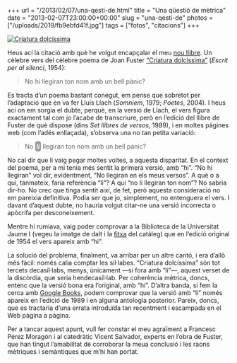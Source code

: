 +++
url = "/2013/02/07/una-qesti-de.html"
title = "Una qüestió de mètrica"
date = "2013-02-07T23:00:00+00:00"
slug = "una-qesti-de"
photos = ["/uploads/2019/fb9ebfd41f.jpg"]
tags = ["fotos", "citacions"]
+++

<a href="http://www.flickr.com/photos/carlesbellver/8452185785/" title="Criatura dolcíssima by Carles Bellver, on Flickr"><img src="/uploads/2019/fb9ebfd41f.jpg" alt="Criatura dolcíssima" /></a>

Heus ací la citació amb què he volgut encapçalar el meu [nou llibre](https://carlesbellver.net/llibres/lanitmildos). Un cèlebre vers del cèlebre poema de Joan Fuster [“Criatura dolcíssima”](http://lletra.uoc.edu/especials/folch/fuster.htm) (*Escrit per al silenci*, 1954):

> No hi llegiran ton nom amb un bell pànic?

Es tracta d’un poema bastant conegut, em pense que sobretot per l’adaptació que en va fer Lluís Llach (*Somniem*, 1979; *Poetes*, 2004). I heus ací on em sorgia el dubte, perquè, en la versió de Llach, el vers figura exactament tal com jo l’acabe de transcriure, però en l’edició del llibre de Fuster de què dispose (dins *Set llibres de versos*, 1989), i en moltes pàgines web (com l’adés enllaçada), s’observa una no tan petita variació:

> No <em style="background-color: #999; padding: 3px; color: #fff; font-style: italic; font-weight: bold; border-radius: 25%;">li</em> llegiran ton nom amb un bell pànic?

No cal dir que li vaig pegar moltes voltes, a aquesta disparitat. En el context del poema, per a mi tenia més sentit la primera versió, amb “hi”. “No hi llegiran” vol dir, evidentment, “No llegiran en els meus versos”. A què o a qui, tanmateix, faria referència “li”? A qui “no li llegiran ton nom”? No sabria dir-ho. No crec que tinga sentit així, de fet, però aquesta consideració no em pareixia definitiva. Podia ser que jo, simplement, no entenguera el vers. I davant d’aquest dubte, no hauria volgut citar-ne una versió incorrecta o apòcrifa per desconeixement.

Mentre hi rumiava, vaig poder comprovar a la Biblioteca de la Universitat Jaume I (vegeu la imatge de dalt i la [fitxa](https://cataleg.uji.es/permalink/34CVA_UJI/j35epn/alma991003954729706336) del catàleg) que en l’edició original de 1954 el vers apareix amb “hi”.

La solució del problema, finalment, va arribar per un altre cantó, i era d’allò més fàcil: només calia comptar les síl·labes. “Criatura dolcíssima” són tot tercets decasíl·labs, menys, únicament —si fora amb “li”—, aquest verset de la discòrdia, que seria hendecasíl·lab. Per coherència mètrica, doncs, entenc que la versió bona era l’original, amb “hi”. D’altra banda, si fem la cerca amb [Google Books](http://books.google.com/), podem comprovar que la versió amb “li” només apareix en l’edició de 1989 i en alguna antologia posterior. Pareix, doncs, que es tractaria d’una errata introduïda tan recentment i escampada en el Web pàgina a pàgina.

Per a tancar aquest apunt, vull fer constar el meu agraïment a Francesc Pérez Moragón i al catedràtic Vicent Salvador, experts en l’obra de Fuster, que han tingut l’amabilitat de corroborar la meua conclusió i les raons mètriques i semàntiques que m’hi han portat.